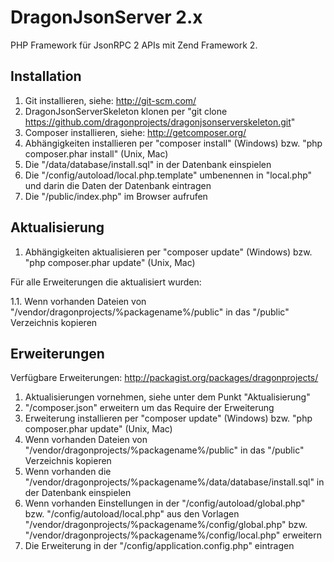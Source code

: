 DragonJsonServer 2.x
=================================

PHP Framework für JsonRPC 2 APIs mit Zend Framework 2.

## Installation

1. Git installieren, siehe: http://git-scm.com/
2. DragonJsonServerSkeleton klonen per "git clone https://github.com/dragonprojects/dragonjsonserverskeleton.git"
3. Composer installieren, siehe: http://getcomposer.org/
4. Abhängigkeiten installieren per "composer install" (Windows) bzw. "php composer.phar install" (Unix, Mac)
5. Die "/data/database/install.sql" in der Datenbank einspielen
6. Die "/config/autoload/local.php.template" umbenennen in "local.php" und darin die Daten der Datenbank eintragen
7. Die "/public/index.php" im Browser aufrufen

## Aktualisierung

1. Abhängigkeiten aktualisieren per "composer update" (Windows) bzw. "php composer.phar update" (Unix, Mac) 

Für alle Erweiterungen die aktualisiert wurden:

1.1. Wenn vorhanden Dateien von "/vendor/dragonprojects/%packagename%/public" in das "/public" Verzeichnis kopieren

## Erweiterungen
Verfügbare Erweiterungen: http://packagist.org/packages/dragonprojects/

1. Aktualisierungen vornehmen, siehe unter dem Punkt "Aktualisierung"
2. "/composer.json" erweitern um das Require der Erweiterung
3. Erweiterung installieren per "composer update" (Windows) bzw. "php composer.phar update" (Unix, Mac)
4. Wenn vorhanden Dateien von "/vendor/dragonprojects/%packagename%/public" in das "/public" Verzeichnis kopieren
5. Wenn vorhanden die "/vendor/dragonprojects/%packagename%/data/database/install.sql" in der Datenbank einspielen
6. Wenn vorhanden Einstellungen in der "/config/autoload/global.php" bzw. "/config/autoload/local.php" aus den Vorlagen "/vendor/dragonprojects/%packagename%/config/global.php" bzw. "/vendor/dragonprojects/%packagename%/config/local.php" erweitern
7. Die Erweiterung in der "/config/application.config.php" eintragen
